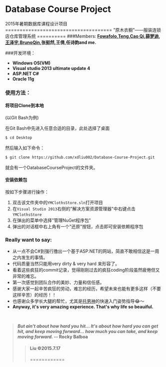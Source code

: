 

<h1>Database Course Project </h1>
2015年暑期数据库课程设计项目
=====================================
"原木衣橱"——服装连锁店仓库管理系统
==========
###Members:
<strong><a href="https://github.com/anzhehong">Fowafolo</a>,<a href="https://github.com/AndyHT">Teng</a>,<a href="https://github.com/Jasminekiki">Cao Qi</a>,<a href="https://github.com/MandyXue">薛梦迪</a>,<a href="https://github.com/wzyddg">王泽宇</a>,<a href="https://github.com/BrunoQin">BrunoQin</a>,张挺然,王倩,任诗韵and me.</strong>


###开发环境：
* <strong>Windows OS(VM)</strong>
* <strong>Visual studio 2013 ultimate update 4  </strong>
* <strong>ASP.NET C#</strong>
* <strong>Oracle 11g</strong>


### 使用方法：
#### 将项目Clone到本地

(以Git Bash为例)

在Git Bash中先进入任意合适的目录，此处选择了桌面

```bash
$ cd Desktop
```

然后输入如下命令：

```bash
$ git clone https://github.com/xdliu002/Database-Course-Project.git
```
就会有一个DatabaseCourseProject的文件夹。

#### 安装依赖包

按如下步骤进行操作：

1. 双击该文件夹中的`YMClothsStore.sln`打开项目
2. 在`Visual Studio 2013`右侧的"解决方案资源管理器"中右键点击`YMClothsStore`
3. 在弹出的菜单中选择"管理NuGet程序包"
4. 弹出的对话框中右上角有一个"还原"按钮，点击即可安装依赖程序包

### Really want to say:
* 从一点不会C#到强行撸出一个基于ASP.NET的网站，简直不敢相信这是一周之内发生的事情。
* 代码质量当然只能用very dirty & very hard 来形容了。
* 看着这些疯狂的commit记录，觉得刚刚过去的疯狂coding阶段虽然疲倦但又非常的难忘。
* 第一次感觉到团队合作的美妙、力量和信任感。
* 感谢大家一起辛苦疯狂的劳动，难忘的经历，希望未来也能有更多这样（不要这样辛苦）的经历！！
* 也感谢众多学长大腿的帮忙，尤其是<a href="https://github.com/h1994st">托男神</a>的快速入门姿势指导😂～
* <strong>Anyway, it's very amazing experience. That's why life so beauiful.</strong>
<br/>
 <blockquote><strong><em>But ain't about how hard you hit... It's about how hard you can get hit, and keep moving forward... how much you can take, and keep moving forward. </em>-- Rocky Balboa</strong> <blockquote>

####   Liu ©2015.7.17 
============

